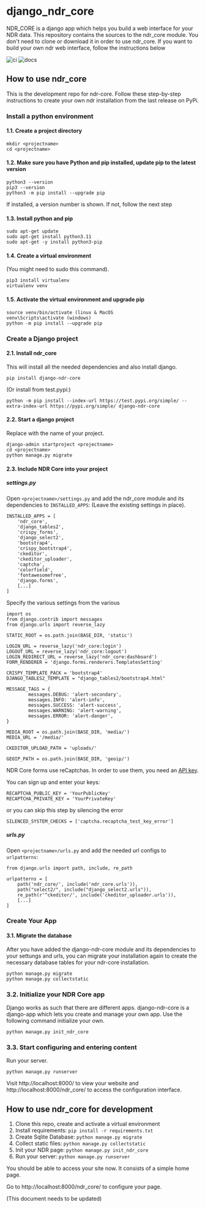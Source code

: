 # django_ndr_core

NDR_CORE is a django app which helps you build a web interface for your NDR data.
This repository contains the sources to the ndr_core module. You don't need to clone
or download it in order to use ndr_core. If you want to build your own ndr web interface,
follow the instructions below

![ci](https://github.com/sorinmarti/django_ndr_core/actions/workflows/django.yml/badge.svg)
![docs](https://readthedocs.org/projects/django_ndr_core/badge/?version=latest)

## How to use ndr_core
This is the development repo for ndr-core. Follow these step-by-step instructions to create your own ndr installation from the last release on PyPi.

### Install a python environment

#### 1.1. Create a project directory
```
mkdir <projectname>
cd <projectname>
```

#### 1.2. Make sure you have Python and pip installed, update pip to the latest version
```
python3 --version
pip3 --version
python3 -m pip install --upgrade pip
```
If installed, a version number is shown. If not, follow the next step

#### 1.3. Install python and pip
```
sudo apt-get update
sudo apt-get install python3.11
sudo apt-get -y install python3-pip
```

#### 1.4. Create a virtual environment
(You might need to sudo this command).
```
pip3 install virtualenv 
virtualenv venv 
```

#### 1.5. Activate the virtual environment and upgrade pip
```
source venv/bin/activate (linux & MacOS
venv\Scripts\activate (windows)
python -m pip install --upgrade pip
```

### Create a Django project

#### 2.1. Install ndr_core
This will install all the needed dependencies and also install django.
```
pip install django-ndr-core
```

(Or install from test.pypi:)
```
python -m pip install --index-url https://test.pypi.org/simple/ --extra-index-url https://pypi.org/simple/ django-ndr-core
```

#### 2.2. Start a django project
Replace <projectname> with the name of your project.
```
django-admin startproject <projectname>
cd <projectname>
python manage.py migrate
```

#### 2.3. Include NDR Core into your project

##### settings.py
Open ```<projectname>/settings.py``` and add the ndr_core module and its dependencies to ```INSTALLED_APPS```:
(Leave the existing settings in place).
```
INSTALLED_APPS = [
    'ndr_core',
    'django_tables2',
    'crispy_forms',
    'django_select2',
    'bootstrap4',
    'crispy_bootstrap4',
    'ckeditor',
    'ckeditor_uploader',
    'captcha',
    'colorfield',
    'fontawesomefree',
    'django.forms',
    [...]
]
```

Specify the various settings from the various
```
import os
from django.contrib import messages
from django.urls import reverse_lazy

STATIC_ROOT = os.path.join(BASE_DIR, 'static')

LOGIN_URL = reverse_lazy('ndr_core:login')
LOGOUT_URL = reverse_lazy('ndr_core:logout')
LOGIN_REDIRECT_URL = reverse_lazy('ndr_core:dashboard')
FORM_RENDERER = 'django.forms.renderers.TemplatesSetting'

CRISPY_TEMPLATE_PACK = 'bootstrap4'
DJANGO_TABLES2_TEMPLATE = "django_tables2/bootstrap4.html"

MESSAGE_TAGS = {
        messages.DEBUG: 'alert-secondary',
        messages.INFO: 'alert-info',
        messages.SUCCESS: 'alert-success',
        messages.WARNING: 'alert-warning',
        messages.ERROR: 'alert-danger',
}

MEDIA_ROOT = os.path.join(BASE_DIR, 'media/')
MEDIA_URL = '/media/'

CKEDITOR_UPLOAD_PATH = 'uploads/'

GEOIP_PATH = os.path.join(BASE_DIR, 'geoip/')
```

NDR Core forms use reCaptchas. In order to use them, you need an [API key](|https://www.google.com/recaptcha/about/).

You can sign up and enter your keys:

```
RECAPTCHA_PUBLIC_KEY = 'YourPublicKey'
RECAPTCHA_PRIVATE_KEY = 'YourPrivateKey'
```

or you can skip this step by silencing the error

```
SILENCED_SYSTEM_CHECKS = ['captcha.recaptcha_test_key_error']
```

##### urls.py
Open ```<projectname>/urls.py``` and add the needed url configs to ```urlpatterns```:

```
from django.urls import path, include, re_path

urlpatterns = [
    path('ndr_core/', include('ndr_core.urls')),
    path("select2/", include("django_select2.urls")),
    re_path(r'^ckeditor/', include('ckeditor_uploader.urls')),
    [...]
]
```

### Create Your App

#### 3.1. Migrate the database
After you have added the django-ndr-core module and its dependencies to your settungs and urls, you can migrate your installation again to create the necessary database tables for your ndr-core installation.

```
python manage.py migrate
python manage.py collectstatic
```

### 3.2. Initialize your NDR Core app
Django works as such that there are different apps. django-ndr-core is a django-app which lets you create and manage your own app. Use the following command initialize your own.

```
python manage.py init_ndr_core
```

### 3.3. Start configuring and entering content
Run your server.
    
```
python manage.py runserver
```

Visit http://localhost:8000/ to view your website and http://localhost:8000/ndr_core/ to access the configuration interface.
    

## How to use ndr_core for development
1. Clone this repo, create and activate a virtual environment
2. Install requirements: ```pip install -r requirements.txt``` 
3. Create Sqlite Database: ```python manage.py migrate```
4. Collect static files: ```python manage.py collectstatic```
5. Init your NDR page: ```python manage.py init_ndr_core```
6. Run your server: ```python manage.py runserver```

You should be able to access your site now. It consists of a simple home page.

Go to http://localhost:8000/ndr_core/ to configure your page.

(This document needs to be updated)

